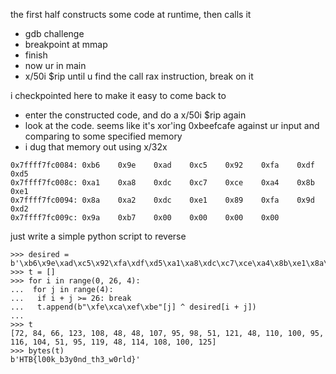 the first half constructs some code at runtime, then calls it

- gdb challenge
- breakpoint at mmap
- finish
- now ur in main
- x/50i $rip until u find the call rax instruction, break on it

i checkpointed here to make it easy to come back to

- enter the constructed code, and do a x/50i $rip again
- look at the code. seems like it's xor'ing 0xbeefcafe against ur input and comparing to some specified memory
- i dug that memory out using x/32x

```
0x7ffff7fc0084: 0xb6    0x9e    0xad    0xc5    0x92    0xfa    0xdf    0xd5
0x7ffff7fc008c: 0xa1    0xa8    0xdc    0xc7    0xce    0xa4    0x8b    0xe1
0x7ffff7fc0094: 0x8a    0xa2    0xdc    0xe1    0x89    0xfa    0x9d    0xd2
0x7ffff7fc009c: 0x9a    0xb7    0x00    0x00    0x00    0x00
```

just write a simple python script to reverse

```
>>> desired = b'\xb6\x9e\xad\xc5\x92\xfa\xdf\xd5\xa1\xa8\xdc\xc7\xce\xa4\x8b\xe1\x8a\xa2\xdc\xe1\x89\xfa\x9d\xd2\x9a\xb7'
>>> t = []
>>> for i in range(0, 26, 4):
...  for j in range(4):
...   if i + j >= 26: break
...   t.append(b"\xfe\xca\xef\xbe"[j] ^ desired[i + j])
...
>>> t
[72, 84, 66, 123, 108, 48, 48, 107, 95, 98, 51, 121, 48, 110, 100, 95, 116, 104, 51, 95, 119, 48, 114, 108, 100, 125]
>>> bytes(t)
b'HTB{l00k_b3y0nd_th3_w0rld}'
```
